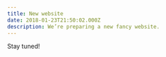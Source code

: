 ```yaml
---
title: New website
date: 2018-01-23T21:50:02.000Z
description: We’re preparing a new fancy website.
---
```

Stay tuned!
